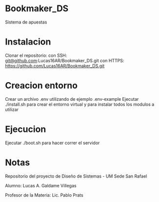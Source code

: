 # Bookmaker_DS
Sistema de apuestas 

# Instalacion
Clonar el repositorio: 
                      con SSH: git@github.com:Lucas16AR/Bookmaker_DS.git
                      con HTTPS: https://github.com/Lucas16AR/Bookmaker_DS.git

# Creacion entorno
Crear un archivo .env utilizando de ejemplo .env-example
Ejecutar ./install.sh para crear el entorno virtual y para instalar todos los modulos a utilizar

# Ejecucion 
Ejecutar ./boot.sh para hacer correr el servidor

# Notas
Repositorio del proyecto de Diseño de Sistemas - UM Sede San Rafael

Alumno: Lucas A. Galdame Villegas

Profesor de la Materia: Lic. Pablo Prats
